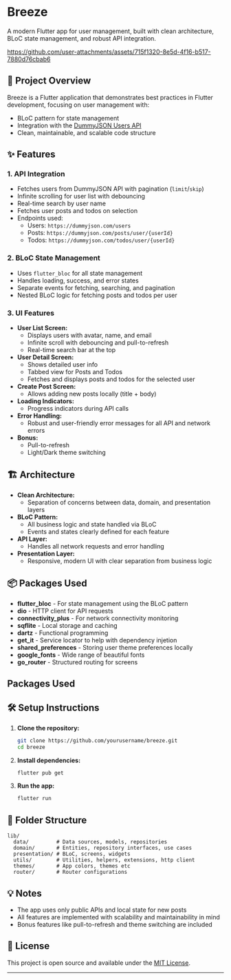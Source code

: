 # Breeze

A modern Flutter app for user management, built with clean architecture, BLoC state management, and robust API integration.

https://github.com/user-attachments/assets/715f1320-8e5d-4f16-b517-7880d76cbab6



## 🚀 Project Overview
Breeze is a Flutter application that demonstrates best practices in Flutter development, focusing on user management with:
- BLoC pattern for state management
- Integration with the [DummyJSON Users API](https://dummyjson.com/users)
- Clean, maintainable, and scalable code structure

## ✨ Features

### 1. API Integration
- Fetches users from DummyJSON API with pagination (`limit`/`skip`)
- Infinite scrolling for user list with debouncing
- Real-time search by user name
- Fetches user posts and todos on selection
- Endpoints used:
  - Users: `https://dummyjson.com/users`
  - Posts: `https://dummyjson.com/posts/user/{userId}`
  - Todos: `https://dummyjson.com/todos/user/{userId}`

### 2. BLoC State Management
- Uses `flutter_bloc` for all state management
- Handles loading, success, and error states
- Separate events for fetching, searching, and pagination
- Nested BLoC logic for fetching posts and todos per user

### 3. UI Features
- **User List Screen:**
  - Displays users with avatar, name, and email
  - Infinite scroll with debouncing and pull-to-refresh
  - Real-time search bar at the top
- **User Detail Screen:**
  - Shows detailed user info
  - Tabbed view for Posts and Todos
  - Fetches and displays posts and todos for the selected user
- **Create Post Screen:**
  - Allows adding new posts locally (title + body)
- **Loading Indicators:**
  - Progress indicators during API calls
- **Error Handling:**
  - Robust and user-friendly error messages for all API and network errors
- **Bonus:**
  - Pull-to-refresh
  - Light/Dark theme switching

## 🏗️ Architecture
- **Clean Architecture:**
  - Separation of concerns between data, domain, and presentation layers
- **BLoC Pattern:**
  - All business logic and state handled via BLoC
  - Events and states clearly defined for each feature
- **API Layer:**
  - Handles all network requests and error handling
- **Presentation Layer:**
  - Responsive, modern UI with clear separation from business logic

## 📦 Packages Used

- **flutter_bloc** - For state management using the BLoC pattern
- **dio** - HTTP client for API requests
- **connectivity_plus** - For network connectivity monitoring
- **sqflite** - Local storage and caching
- **dartz** - Functional programming
- **get_it** - Service locator to help with dependency injetion
- **shared_preferences** - Storing user theme preferences locally
- **google_fonts** - Wide range of beautiful fonts
- **go_router** - Structured routing for screens

## Packages Used


## 🛠️ Setup Instructions

1. **Clone the repository:**
   ```sh
   git clone https://github.com/yourusername/breeze.git
   cd breeze
   ```
2. **Install dependencies:**
   ```sh
   flutter pub get
   ```
3. **Run the app:**
   ```sh
   flutter run
   ```

## 📂 Folder Structure
```
lib/
  data/         # Data sources, models, repositories
  domain/       # Entities, repository interfaces, use cases
  presentation/ # BLoC, screens, widgets
  utils/        # Utilities, helpers, extensions, http client
  themes/       # App colors, themes etc
  router/       # Router configurations 
```

## 💡 Notes
- The app uses only public APIs and local state for new posts
- All features are implemented with scalability and maintainability in mind
- Bonus features like pull-to-refresh and theme switching are included

## 📄 License
This project is open source and available under the [MIT License](LICENSE).

---
